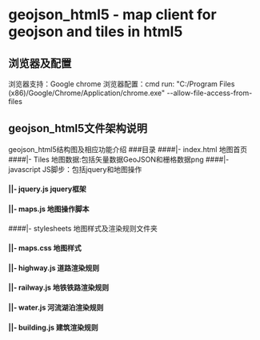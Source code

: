 # geojson_html5 - map client for geojson and tiles in html5

## 浏览器及配置
浏览器支持：Google chrome
浏览器配置：cmd run: "C:/Program Files (x86)/Google/Chrome/Application/chrome.exe" --allow-file-access-from-files

## geojson_html5文件架构说明
geojson_html5结构图及相应功能介绍
###目录
####|- index.html 地图首页
####|- Tiles 地图数据:包括矢量数据GeoJSON和栅格数据png
####|- javascript JS脚步：包括jquery和地图操作
#### ||- jquery.js jquery框架
#### ||- maps.js 地图操作脚本
####|- stylesheets 地图样式及渲染规则文件夹
#### ||- maps.css 地图样式
#### ||- highway.js 道路渲染规则
#### ||- railway.js 地铁铁路渲染规则
#### ||- water.js 河流湖泊渲染规则
#### ||- building.js 建筑渲染规则